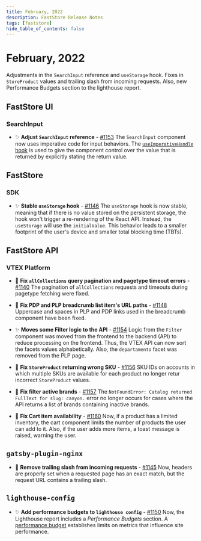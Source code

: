 ```yaml
---
title: February, 2022
description: FastStore Release Notes
tags: [faststore]
hide_table_of_contents: false
---
```


# February, 2022

Adjustments in the `SearchInput` reference and `useStorage` hook. Fixes in `StoreProduct` values and trailing slash from incoming requests. Also, new Performance Budgets section to the lighthouse report.

<!--truncate-->

## FastStore UI

### SearchInput

- ✨ **Adjust `SearchInput` reference** - [#1153](https://github.com/vtex/faststore/pull/1153) The `SearchInput` component now uses imperative code for input behaviors. The [`useImperativeHandle` hook](https://reactjs.org/docs/hooks-reference.html#useimperativehandle) is used to give the component control over the value that is returned by explicitly stating the return value.

## FastStore

### SDK

- ✨ **Stable `useStorage` hook** - [#1146](https://github.com/vtex/faststore/pull/1146)
  The `useStorage` hook is now stable, meaning that if there is no value stored on the persistent storage, the hook won't trigger a re-rendering of the React API. Instead, the `useStorage` will use the `initialValue`. This behavior leads to a smaller footprint of the user's device and smaller total blocking time (TBTs).

## FastStore API

### VTEX Platform

- 🐛 **Fix `allCollections` query pagination and pagetype timeout errors** - [#1140](https://github.com/vtex/faststore/pull/1140)
  The pagination of `allCollections` requests and timeouts during pagetype fetching were fixed.

- 🐛 **Fix PDP and PLP breadcrumb list item's URL paths** - [#1148](https://github.com/vtex/faststore/pull/1148)
  Uppercase and spaces in PLP and PDP links used in the breadcrumb component have been fixed.

- ✨ **Moves some Filter logic to the API** - [#1154](https://github.com/vtex/faststore/pull/1154)
  Logic from the `Filter` component was moved from the frontend to the backend (API) to reduce processing on the frontend. Thus, the VTEX API can now sort the facets values alphabetically. Also, the `departamento` facet was removed from the PLP page.

- 🐛 **Fix `StoreProduct` returning wrong SKU** - [#1156](https://github.com/vtex/faststore/pull/1156)
  SKU IDs on accounts in which multiple SKUs are available for each product no longer retur incorrect `StoreProduct` values.

- 🐛 **Fix filter active brands** - [#1157](https://github.com/vtex/faststore/pull/1157)
  The `NotFoundError: Catalog returned FullText for slug: canyon.` error no longer occurs for cases where the API returns a list of brands containing inactive brands.

- 🐛 **Fix Cart item availability** - [#1160](https://github.com/vtex/faststore/pull/1160)
  Now, if a product has a limited inventory, the cart component limits the number of products the user can add to it. Also, if the user adds more items, a toast message is raised, warning the user.

## `gatsby-plugin-nginx`

- 🐛 **Remove trailing slash from incoming requests** - [#1145](https://github.com/vtex/faststore/pull/1145)
  Now, headers are properly set when a requested page has an exact match, but the request URL contains a trailing slash.

## `lighthouse-config`

- ✨ **Add performance budgets to `lighthouse config`** - [#1150](https://github.com/vtex/faststore/pull/1150)
  Now, the Lighthouse report includes a _Performance Budgets_ section.
  A [performance budget](https://web.dev/i18n/en/performance-budgets-101/) establishes limits on metrics that influence site performance.
